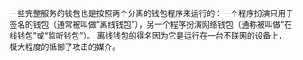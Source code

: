一些完整服务的钱包也是按照两个分离的钱包程序来运行的：一个程序扮演只用于签名的钱包（通常被叫做“离线钱包”），另一个程序扮演网络钱包（通称被叫做“在线钱包”或“监听钱包”）。
离线钱包的得名因为它是运行在一台不联网的设备上，极大程度的抵御了攻击的媒介。